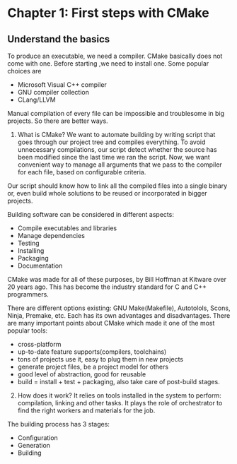 # Chapter 1: First steps with CMake

## Understand the basics
To produce an executable, we need a compiler. CMake basically does not come with one.
Before starting ,we need to install one. Some popular choices are
- Microsoft Visual C++ compiler
- GNU compiler collection
- CLang/LLVM

Manual compilation of every file can be impossible and troublesome in big projects. So there are better ways.

1. What is CMake?
We want to automate building by writing script that goes through our project tree and compiles everything.
To avoid unnecessary compilations, our script detect whether the source has been modified since the last time we ran the script.
Now, we want convenient way to manage all arguments that we pass to the compiler for each file, based on configurable criteria.

Our script should know how to link all the compiled files into a single binary or, even build whole solutions to be reused or incorporated in bigger projects.

Building software can be considered in different aspects:
- Compile executables and libraries
- Manage dependencies
- Testing
- Installing
- Packaging
- Documentation

CMake was made for all of these purposes, by Bill Hoffman at Kitware over 20 years ago.
This has become the industry standard for C and C++ programmers.

There are different options existing: GNU Make(Makefile), Autotolols, Scons, Ninja, Premake, etc. Each has its own advantages and disadvantages.
There are many important points about CMake which made it one of the most popular tools:
- cross-platform
- up-to-date feature supports(compilers, toolchains)
- tons of projects use it, easy to plug them in new projects
- generate project files, be a project model for others
- good level of abstraction, good for reusable
- build = install + test + packaging, also take care of post-build stages.

2. How does it work?
It relies on tools installed in the system to perform: compilation, linking and other tasks.
It plays the role of orchestrator to find the right workers and materials for the job.

The building process has 3 stages:
- Configuration
- Generation
- Building


